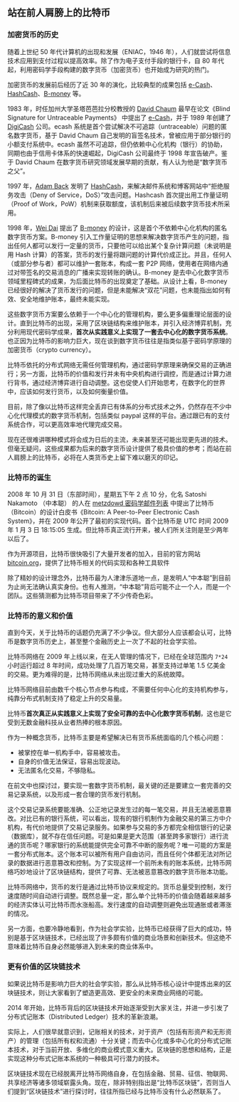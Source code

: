 ## 站在前人肩膀上的比特币

### 加密货币的历史

随着上世纪 50 年代计算机的出现和发展（ENIAC，1946 年），人们就尝试将信息技术应用到支付过程以提高效率。除了作为电子支付手段的银行卡，自 80 年代起，利用密码学手段构建的数字货币（加密货币）也开始成为研究的热门。

加密货币的发展前后经历了近 30 年的演化，比较典型的成果包括 [e-Cash](http://www.hit.bme.hu/~buttyan/courses/BMEVIHIM219/2009/Chaum.BlindSigForPayment.1982.PDF)、[HashCash](http://en.wikipedia.org/wiki/Hashcash)、[B-money](http://www.weidai.com/bmoney.txt) 等。

1983 年，时任加州大学圣塔芭芭拉分校教授的 [David Chaum](https://en.wikipedia.org/wiki/David_Chaum) 最早在论文《Blind Signature for Untraceable Payments》 中提出了 [e-Cash](http://www.hit.bme.hu/~buttyan/courses/BMEVIHIM219/2009/Chaum.BlindSigForPayment.1982.PDF)，并于 1989 年创建了 [DigiCash](https://en.wikipedia.org/wiki/Digicash) 公司。ecash 系统是首个尝试解决不可追踪（untraceable）问题的匿名数字货币，基于 David Chaum 自己发明的盲签名技术，曾被应用于部分银行的小额支付系统中。ecash 虽然不可追踪，但仍依赖中心化机构（银行）的协助，同期也由于信用卡体系的快速崛起，DigiCash 公司最终于 1998 年宣告破产。鉴于 David Chaum 在数字货币研究领域发展早期的贡献，有人认为他是“数字货币之父”。

1997 年，[Adam Back](https://en.wikipedia.org/wiki/Adam_Back) 发明了 [HashCash](http://en.wikipedia.org/wiki/Hashcash)，来解决邮件系统和博客网站中“拒绝服务攻击（Deny of Service，DoS）”攻击问题。Hashcash 首次提出用工作量证明（Proof of Work，PoW）机制来获取额度，该机制后来被后续数字货币技术所采用。

1998 年，[Wei Dai](http://www.weidai.com) 提出了 [B-money](http://www.weidai.com/bmoney.txt) 的设计，这是首个不依赖中心化机构的匿名数字货币方案。B-money 引入工作量证明的思想来解决数字货币产生的问题，指出任何人都可以发行一定量的货币，只要他可以给出某个复杂计算问题（未说明是用 Hash 计算）的答案，货币的发行量将跟问题的计算代价成正比。并且，任何人（或部分参与者）都可以维护一套账本，构成一套 P2P 网络，使用者在网络内通过对带签名的交易消息的广播来实现转账的确认。B-money 是去中心化数字货币领域里程碑式的成果，为后面比特币的出现奠定了基础。从设计上看，B-money 已经很好的解决了货币发行的问题，但是未能解决“双花”问题，也未能指出如何有效、安全地维护账本，最终未能实现。

这些数字货币方案要么依赖于一个中心化的管理机构，要么更多偏重理论层面的设计。直到比特币的出现，采用了区块链结构来维护账本，并引入经济博弈机制，充分利用现代密码学成果，**首次从实践意义上实现了一套去中心化的数字货币系统**。也正因为比特币的影响力巨大，现在谈到数字货币往往是指类似基于密码学原理的加密货币（crypto currency）。

比特币依托的分布式网络无需任何管理机构，通过密码学原理来确保交易的正确进行；另一方面，比特币的价值和发行并未有中央机构进行调控，而是通过计算力进行背书，通过经济博弈进行自动调整。这也促使人们开始思考，在数字化的世界中，应该如何发行货币，以及如何衡量价值。

目前，除了像以比特币这样完全丢弃已有体系的分布式技术之外，仍然存在不少中心化代理模式的数字货币机制，包括类似 paypal 这样的平台。通过跟已有的支付系统合作，可以更高效率地代理完成交易。

现在还很难讲哪种模式将会成为日后的主流，未来甚至还可能出现更先进的技术。但毫无疑问，这些成果都为后来的数字货币设计提供了极具价值的参考；而站在前人肩膀上的比特币，必将在人类货币史上留下难以磨灭的印记。

### 比特币的诞生
2008 年 10 月 31 日（东部时间），星期五下午 2 点 10 分，化名 Satoshi Nakamoto （中本聪） 的人在 [metzdowd 密码学邮件列表](http://www.metzdowd.com/pipermail/cryptography/2008-October/014810.html) 中提出了比特币（Bitcoin）的设计白皮书《Bitcoin: A Peer-to-Peer Electronic Cash System》，并在 2009 年公开了最初的实现代码。首个比特币是 UTC 时间 2009 年 1 月 3 日 18:15:05 生成。但比特币真正流行开来，被人们所关注则是至少两年以后了。

作为开源项目，比特币很快吸引了大量开发者的加入，目前的官方网站 [bitcoin.org](http://bitcoin.org)，提供了比特币相关的代码实现和各种工具软件

除了精妙的设计理念外，比特币最为人津津乐道地一点，是发明人“中本聪”到目前为止尚无法确认真实身份。也有人推测，“中本聪”背后可能不止一个人，而是一个团队。这些猜测都为比特币项目带来了不少传奇色彩。

### 比特币的意义和价值

直到今天，关于比特币的话题仍充满了不少争议。但大部分人应该都会认可，比特币是数字货币历史上，甚至整个金融历史上一次了不起的社会学实验。

比特币网络在 2009 年上线以来，在无人管理的情况下，已经在全球范围内 `7*24` 小时运行超过 8 年时间，成功处理了几百万笔交易，甚至支持过单笔 1.5 亿美金的交易。更为难得的是，比特币网络从未出现过重大的系统故障。

比特币网络目前由数千个核心节点参与构成，不需要任何中心化的支持机构参与，纯靠分布式机制支持了稳定上升的交易量。

比特币**首次真正从实践意义上实现了安全可靠的去中心化数字货币机制**，这也是它受到无数金融科技从业者热捧的根本原因。

作为一种概念货币，比特币主要是希望解决已有货币系统面临的几个核心问题：

* 被掌控在单一机构手中，容易被攻击。
* 自身的价值无法保证，容易出现波动。
* 无法匿名化交易，不够隐私。

在前文中也探讨过，要实现一套数字货币机制，最关键的还是要建立一套完善的交易记录系统，以及形成一套合理的货币发行机制。

这个交易记录系统要能准确、公正地记录发生过的每一笔交易，并且无法被恶意篡改。对比已有的银行系统，可以看出，现有的银行机制作为金融交易的第三方中介机构，有代价地提供了交易记录服务。如果参与交易的多方都完全相信银行的记录（数据库），就不存在信任问题。可是如果是更大范围（甚至跨多家银行）进行流通的货币呢？哪家银行的系统能提供完全可靠不中断的服务呢？唯一可能的方案是一套分布式账本。这个账本可以被所有用户自由访问，而且任何个体都无法对所记录的数据进行恶意篡改和控制。为了实现这样一个前所未有的账本系统，比特币网络巧妙地设计了区块链结构，提供了可靠、无法被恶意篡改的数字货币账本功能。

比特币网络中，货币的发行是通过比特币协议来规定的。货币总量受到控制，发行速度随时间自动进行调整。既然总量一定，那么单个比特币的价值会随着越来越多的经济实体认可比特币而水涨船高。发行速度的自动调整则避免出现通胀或者滞涨的情况。

另一方面，也要冷静地看到，作为社会学实验，比特币已经获得了巨大的成功，特别是基于区块链技术，已经出现了许多颇有价值的商业场景和创新技术。但这绝不意味着比特币自身必然能够进入到未来的商业体系中。

### 更有价值的区块链技术

如果说比特币是影响力巨大的社会学实验，那么从比特币核心设计中提炼出来的区块链技术，则让大家看到了塑造更高效、更安全的未来商业网络的可能。

2014 年开始，比特币背后的区块链技术开始逐渐受到大家关注，并进一步引发了分布式记账本（Distributed Ledger）技术的革新浪潮。

实际上，人们很早就意识到，记账相关的技术，对于资产（包括有形资产和无形资产）的管理（包括所有权和流通）十分关键；而去中心化或多中心化的分布式记账本技术，对于当前开放、多维化的商业模式意义重大。区块链的思想和结构，正是实现这种分布式记账本系统的一种极具可行潜力的技术。

区块链技术现在已经脱离开比特币网络自身，在包括金融、贸易、征信、物联网、共享经济等诸多领域崭露头角。现在，除非特别指出是“比特币区块链”，否则当人们提到“区块链技术”进行探讨时，往往所指已经与比特币没有什么必然联系了。
